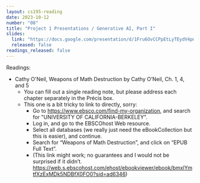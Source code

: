 ```yaml
---
layout: cs195-reading
date: 2023-10-12
number: "08"
title: "Project 1 Presentations / Generative AI, Part I"
slides:
  link: "https://docs.google.com/presentation/d/1Fru6OvCCPpEtLyTEydV4pmm0xeF6802jcjwBolY0AAg/edit"
  released: false
readings_released: false
---
```


Readings:

- Cathy O'Neil, Weapons of Math Destruction by Cathy O’Neil, Ch. 1, 4, and 5
  - You can fill out a single reading note, but please address each chapter separately in the Précis box.
  - This one is a bit tricky to link to directly, sorry:
    - Go to <https://www.ebsco.com/find-my-organization>, and search for "UNIVERSITY OF CALIFORNIA-BERKELEY".
    - Log in, and go to the EBSCOhost Web resource.
    - Select all databases (we really just need the eBookCollection but this is easier), and continue.
    - Search for “Weapons of Math Destruction”, and click on “EPUB Full Text”.
    - (This link might work; no guarantees and I would not be surprised if it didn’t. <https://web.s.ebscohost.com/ehost/ebookviewer/ebook/bmxlYmtfXzExMDk5NDBfX0FO0?sid=ad6346>)
